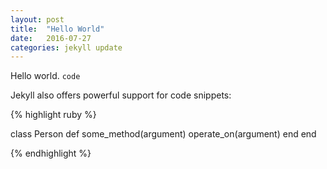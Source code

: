 ```yaml
---
layout: post
title:  "Hello World"
date:   2016-07-27
categories: jekyll update
---
```

Hello world. `code`

Jekyll also offers powerful support for code snippets:

{% highlight ruby %}

class Person
  def some_method(argument)
    operate_on(argument)
  end
end

{% endhighlight %}
